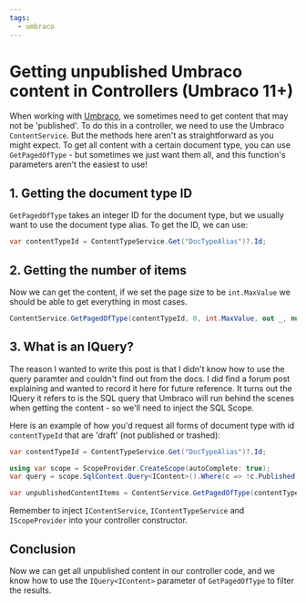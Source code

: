 ```yaml
---
tags:
  - umbraco
---
```


# Getting unpublished Umbraco content in Controllers (Umbraco 11+)

When working with [Umbraco](https://umbraco.com/), we sometimes need to get content that may not be 'published'. To do this in a controller, we need to use the Umbraco `ContentService`. But the methods here aren't as straightforward as you might expect. To get all content with a certain document type, you can use `GetPagedOfType` - but sometimes we just want them all, and this function's parameters aren't the easiest to use!

## 1. Getting the document type ID

`GetPagedOfType` takes an integer ID for the document type, but we usually want to use the document type alias. To get the ID, we can use:

```csharp
var contentTypeId = ContentTypeService.Get("DocTypeAlias")?.Id;
```

## 2. Getting the number of items

Now we can get the content, if we set the page size to be `int.MaxValue` we should be able to get everything in most cases.

```csharp
ContentService.GetPagedOfType(contentTypeId, 0, int.MaxValue, out _, null);
```

## 3. What is an IQuery<IContent>?

The reason I wanted to write this post is that I didn't know how to use the query paramter and couldn't find out from the docs. I did find a forum post explaining and wanted to record it here for future reference. It turns out the IQuery it refers to is the SQL query that Umbraco will run behind the scenes when getting the content - so we'll need to inject the SQL Scope.

Here is an example of how you'd request all forms of document type with id `contentTypeId` that are 'draft' (not published or trashed):

```csharp
var contentTypeId = ContentTypeService.Get("DocTypeAlias")?.Id;

using var scope = ScopeProvider.CreateScope(autoComplete: true);
var query = scope.SqlContext.Query<IContent>().Where(c => !c.Published && !c.Trashed);

var unpublishedContentItems = ContentService.GetPagedOfType(contentTypeId, 0, int.MaxValue, out _, query);
```

Remember to inject `IContentService`, `IContentTypeService` and `IScopeProvider` into your controller constructor.

## Conclusion

Now we can get all unpublished content in our controller code, and we know how to use the `IQuery<IContent>` parameter of `GetPagedOfType` to filter the results.
